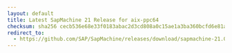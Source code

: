 ```yaml
---
layout: default
title: Latest SapMachine 21 Release for aix-ppc64
checksum: sha256 cecb536e68e33f0183abac2d3cd808a0c15ae1a3ba360bcfd6e81a4d1a1e52eb
redirect_to:
  - https://github.com/SAP/SapMachine/releases/download/sapmachine-21.0.2/sapmachine-jre-21.0.2_aix-ppc64_bin.tar.gz
---
```

